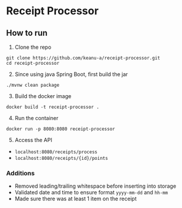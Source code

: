 # Receipt Processor

## How to run
1. Clone the repo
```
git clone https://github.com/keanu-a/receipt-processor.git
cd receipt-processor
```
2. Since using java Spring Boot, first build the jar
  ```
  ./mvnw clean package
  ```
3. Build the docker image
  ```
  docker build -t receipt-processor .
  ```
4. Run the container
  ```
  docker run -p 8080:8080 receipt-processor
  ```
5. Access the API
- `localhost:8080/receipts/process`
- `localhost:8080/receipts/{id}/points`
  
### Additions
- Removed leading/trailing whitespace before inserting into storage
- Validated date and time to ensure format `yyyy-mm-dd` and `hh-mm`
- Made sure there was at least 1 item on the receipt